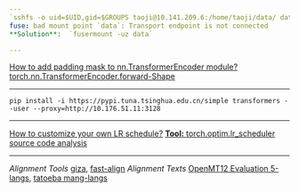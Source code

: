 ```yaml
---
`sshfs -o uid=$UID,gid=$GROUPS taoji@10.141.209.6:/home/taoji/data/ data` failed
fuse: bad mount point `data`: Transport endpoint is not connected
**Solution**:  `fusermount -uz data`

---
```

[How to add padding mask to nn.TransformerEncoder module?](http://jalammar.github.io/illustrated-transformer/)
[torch.nn.TransformerEncoder.forward-Shape](https://stackoverflow.com/questions/62399243/transformerencoder-with-a-padding-mask)

---
`pip install -i https://pypi.tuna.tsinghua.edu.cn/simple transformers --user --proxy=http://10.176.51.11:3128`

---
[How to customize your own LR schedule?](http://katsura-jp.hatenablog.com/entry/2019/01/30/183501)
[**Tool:** torch.optim.lr_scheduler source code analysis](https://blog.csdn.net/qq_28753373/article/details/104976541)

---
*Alignment Tools* [giza](https://github.com/moses-smt/giza-pp),  [fast-align](https://www.aclweb.org/anthology/N13-1073/)
*Alignment Texts* [OpenMT12 Evaluation 5-langs](https://www.nist.gov/itl/iad/mig/openmt12-evaluation-results),  [tatoeba mang-langs](https://tatoeba.org/zh-cn/downloads)